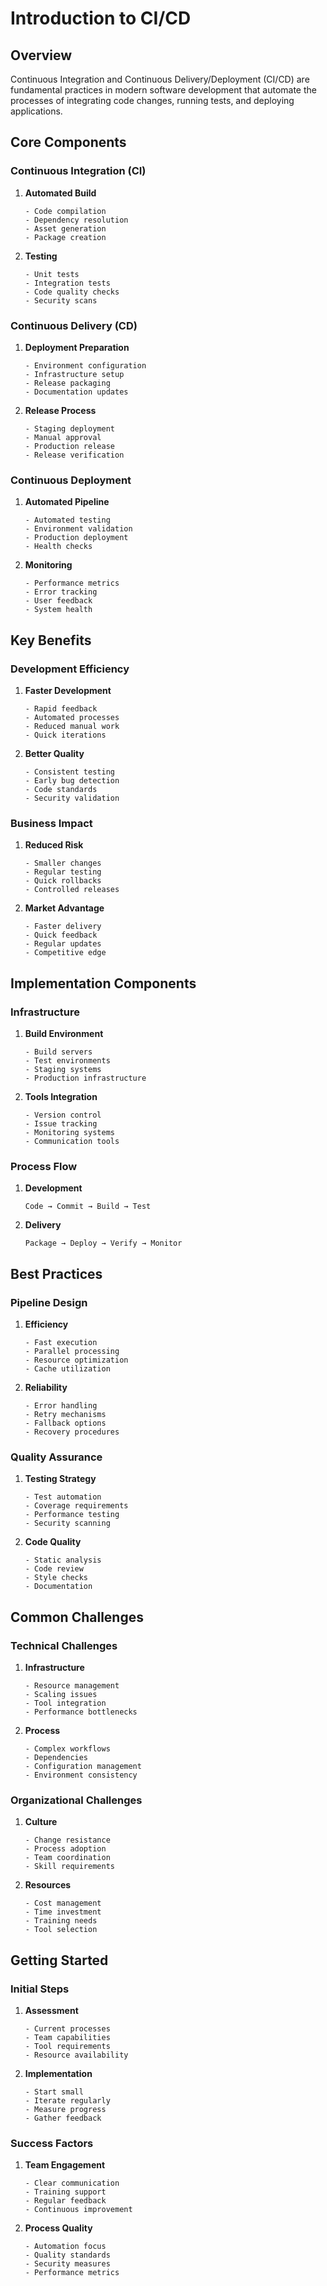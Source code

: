 # Introduction to CI/CD

## Overview
Continuous Integration and Continuous Delivery/Deployment (CI/CD) are fundamental practices in modern software development that automate the processes of integrating code changes, running tests, and deploying applications.

## Core Components

### Continuous Integration (CI)
1. **Automated Build**
   ```
   - Code compilation
   - Dependency resolution
   - Asset generation
   - Package creation
   ```

2. **Testing**
   ```
   - Unit tests
   - Integration tests
   - Code quality checks
   - Security scans
   ```

### Continuous Delivery (CD)
1. **Deployment Preparation**
   ```
   - Environment configuration
   - Infrastructure setup
   - Release packaging
   - Documentation updates
   ```

2. **Release Process**
   ```
   - Staging deployment
   - Manual approval
   - Production release
   - Release verification
   ```

### Continuous Deployment
1. **Automated Pipeline**
   ```
   - Automated testing
   - Environment validation
   - Production deployment
   - Health checks
   ```

2. **Monitoring**
   ```
   - Performance metrics
   - Error tracking
   - User feedback
   - System health
   ```

## Key Benefits

### Development Efficiency
1. **Faster Development**
   ```
   - Rapid feedback
   - Automated processes
   - Reduced manual work
   - Quick iterations
   ```

2. **Better Quality**
   ```
   - Consistent testing
   - Early bug detection
   - Code standards
   - Security validation
   ```

### Business Impact
1. **Reduced Risk**
   ```
   - Smaller changes
   - Regular testing
   - Quick rollbacks
   - Controlled releases
   ```

2. **Market Advantage**
   ```
   - Faster delivery
   - Quick feedback
   - Regular updates
   - Competitive edge
   ```

## Implementation Components

### Infrastructure
1. **Build Environment**
   ```
   - Build servers
   - Test environments
   - Staging systems
   - Production infrastructure
   ```

2. **Tools Integration**
   ```
   - Version control
   - Issue tracking
   - Monitoring systems
   - Communication tools
   ```

### Process Flow
1. **Development**
   ```
   Code → Commit → Build → Test
   ```

2. **Delivery**
   ```
   Package → Deploy → Verify → Monitor
   ```

## Best Practices

### Pipeline Design
1. **Efficiency**
   ```
   - Fast execution
   - Parallel processing
   - Resource optimization
   - Cache utilization
   ```

2. **Reliability**
   ```
   - Error handling
   - Retry mechanisms
   - Fallback options
   - Recovery procedures
   ```

### Quality Assurance
1. **Testing Strategy**
   ```
   - Test automation
   - Coverage requirements
   - Performance testing
   - Security scanning
   ```

2. **Code Quality**
   ```
   - Static analysis
   - Code review
   - Style checks
   - Documentation
   ```

## Common Challenges

### Technical Challenges
1. **Infrastructure**
   ```
   - Resource management
   - Scaling issues
   - Tool integration
   - Performance bottlenecks
   ```

2. **Process**
   ```
   - Complex workflows
   - Dependencies
   - Configuration management
   - Environment consistency
   ```

### Organizational Challenges
1. **Culture**
   ```
   - Change resistance
   - Process adoption
   - Team coordination
   - Skill requirements
   ```

2. **Resources**
   ```
   - Cost management
   - Time investment
   - Training needs
   - Tool selection
   ```

## Getting Started

### Initial Steps
1. **Assessment**
   ```
   - Current processes
   - Team capabilities
   - Tool requirements
   - Resource availability
   ```

2. **Implementation**
   ```
   - Start small
   - Iterate regularly
   - Measure progress
   - Gather feedback
   ```

### Success Factors
1. **Team Engagement**
   ```
   - Clear communication
   - Training support
   - Regular feedback
   - Continuous improvement
   ```

2. **Process Quality**
   ```
   - Automation focus
   - Quality standards
   - Security measures
   - Performance metrics
   ```
